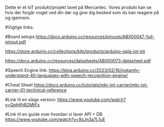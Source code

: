 # 
Dette er et IoT produkt/projekt lavet på Mercantec.
Vores produkt kan se hvis der forgår noget ved din dør og give dig besked som du kan reagere på og igennem.


#Vigtige links:

#Board setups
https://docs.arduino.cc/resources/pinouts/ABX00047-full-pinout.pdf

https://store.arduino.cc/collections/kits/products/arduino-opla-iot-kit

https://docs.arduino.cc/resources/datasheets/ABX00073-datasheet.pdf

#Speech Engine link:
https://blog.arduino.cc/2023/02/16/instantly-understand-40-languages-with-speech-recognition-engine/

#Cheat Sheet
https://docs.arduino.cc/tutorials/mkr-iot-carrier/mkr-iot-carrier-01-technical-reference

#Link til en slags version:
https://www.youtube.com/watch?v=QphKhB2MtFs

#Link til en guide over hvordan vi laver API + DB
https://www.youtube.com/watch?v=9zJn3a7L1uE
